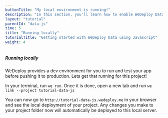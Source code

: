 ```yaml
---
buttonTitle: "My local environment is running!"
description: "In this section, you'll learn how to enable WeDeploy Data on your application."
layout: "tutorial"
parentId: "data-js"
time: 5
title: "Running locally"
tutorialTitle: "Getting started with WeDeploy Data using Javascript"
weight: 4
---
```


##### Running locally

WeDeploy provides a dev environment for you to run and test your app before pushing it to production. Lets get that running for this project!

In your terminal, run `we run`. Once it is done, open a new tab and run `we link --project tutorial-data-js`

You can now go to `http://tutorial-data-js.wedeploy.me` in your browser and see the local deployment of your project. Any changes you make to your project folder now will automatically be deployed to this local server.  

